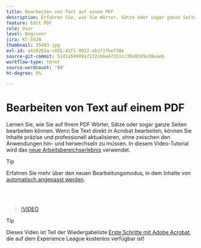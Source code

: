 ```yaml
---
title: Bearbeiten von Text auf einem PDF
description: Erfahren Sie, wie Sie Wörter, Sätze oder sogar ganze Seiten auf Ihrem PDF bearbeiten können.
feature: Edit PDF
role: User
level: Beginner
jira: KT-5528
thumbnail: 35493.jpg
exl-id: a420293a-c85b-41f1-9922-ab2f1fbef58e
source-git-commit: 51d1a59999a7132cb6e47351cc39a93d9a38eaeb
workflow-type: tm+mt
source-wordcount: '94'
ht-degree: 0%

---
```


# Bearbeiten von Text auf einem PDF

Lernen Sie, wie Sie auf Ihrem PDF Wörter, Sätze oder sogar ganze Seiten bearbeiten können. Wenn Sie Text direkt in Acrobat bearbeiten, können Sie Inhalte präzise und professionell aktualisieren, ohne zwischen den Anwendungen hin- und herwechseln zu müssen. In diesem Video-Tutorial wird das [neue Arbeitsbereichserlebnis](new-workspace.md) verwendet.

>[!TIP]
>
>Erfahren Sie mehr über den neuen Bearbeitungsmodus, in dem Inhalte von [automatisch angepasst werden](auto-adjust-layout.md).

<br> 

>[!VIDEO](https://video.tv.adobe.com/v/35493?quality=12&learn=on&hidetitle=true)

>[!TIP]
>
>Dieses Video ist Teil der Wiedergabeliste [Erste Schritte mit Adobe Acrobat](https://experienceleague.adobe.com/en/playlists/acrobat-get-started-business-users), die auf dem Experience League kostenlos verfügbar ist!
